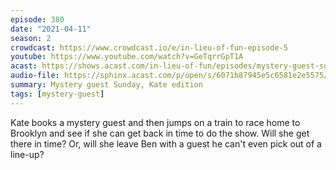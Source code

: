 ```yaml
---
episode: 380
date: "2021-04-11"
season: 2
crowdcast: https://www.crowdcast.io/e/in-lieu-of-fun-episode-5
youtube: https://www.youtube.com/watch?v=GeTqrrGpT1A
acast: https://shows.acast.com/in-lieu-of-fun/episodes/mystery-guest-sunday-with-nate-persily
audio-file: https://sphinx.acast.com/p/open/s/6071b87945e5c6581e2e5575/e/6074324dfa18682cd0b06e07/media.mp3
summary: Mystery guest Sunday, Kate edition
tags: [mystery-guest]
---
```

Kate books a mystery guest and then jumps on a train to race home to Brooklyn and see if she can get back in time to do the show. Will she get there in time?  Or, will she leave Ben with a guest he can't even pick out of a line-up?
